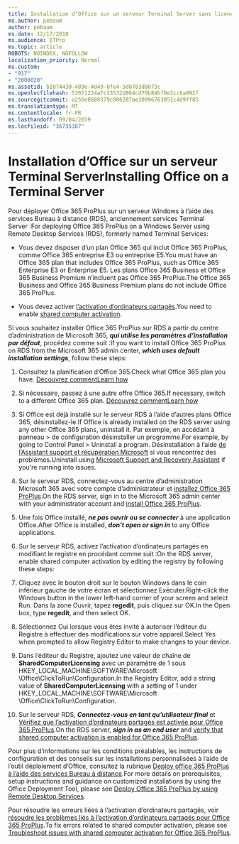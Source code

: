```yaml
---
title: Installation d’Office sur un serveur Terminal Server sans licence
ms.author: pebaum
author: pebaum
ms.date: 12/17/2018
ms.audience: ITPro
ms.topic: article
ROBOTS: NOINDEX, NOFOLLOW
localization_priority: Normal
ms.custom:
- "917"
- "2000020"
ms.assetid: b1074430-489e-4d49-bfe4-3d8783d8073c
ms.openlocfilehash: 53071224a7c33532d864cd70b84bf0e3cc6a992f
ms.sourcegitcommit: a256e8680379c006287ae30996763051c4d9ff85
ms.translationtype: MT
ms.contentlocale: fr-FR
ms.lasthandoff: 09/04/2019
ms.locfileid: "36735387"
---
```

# <a name="installing-office-on-a-terminal-server"></a><span data-ttu-id="4a397-102">Installation d’Office sur un serveur Terminal Server</span><span class="sxs-lookup"><span data-stu-id="4a397-102">Installing Office on a Terminal Server</span></span>

<span data-ttu-id="4a397-103">Pour déployer Office 365 ProPlus sur un serveur Windows à l’aide des services Bureau à distance (RDS), anciennement services Terminal Server :</span><span class="sxs-lookup"><span data-stu-id="4a397-103">For deploying Office 365 ProPlus on a Windows Server using Remote Desktop Services (RDS), formerly named Terminal Services:</span></span>
  
- <span data-ttu-id="4a397-104">Vous devez disposer d’un plan Office 365 qui inclut Office 365 ProPlus, comme Office 365 entreprise E3 ou entreprise E5.</span><span class="sxs-lookup"><span data-stu-id="4a397-104">You must have an Office 365 plan that includes Office 365 ProPlus, such as Office 365 Enterprise E3 or Enterprise E5.</span></span> <span data-ttu-id="4a397-105">Les plans Office 365 Business et Office 365 Business Premium n’incluent pas Office 365 ProPlus.</span><span class="sxs-lookup"><span data-stu-id="4a397-105">The Office 365 Business and Office 365 Business Premium plans do not include Office 365 ProPlus.</span></span>

- <span data-ttu-id="4a397-106">Vous devez activer [l’activation d’ordinateurs partagés](https://docs.microsoft.com/DeployOffice/overview-of-shared-computer-activation-for-office-365-proplus).</span><span class="sxs-lookup"><span data-stu-id="4a397-106">You need to enable [shared computer activation](https://docs.microsoft.com/DeployOffice/overview-of-shared-computer-activation-for-office-365-proplus).</span></span>

<span data-ttu-id="4a397-107">Si vous souhaitez installer Office 365 ProPlus sur RDS à partir du centre d’administration de Microsoft 365, ***qui utilise les paramètres d’installation par défaut***, procédez comme suit :</span><span class="sxs-lookup"><span data-stu-id="4a397-107">If you want to install Office 365 ProPlus on RDS from the Microsoft 365 admin center, ***which uses default installation settings***, follow these steps:</span></span>
  
1. <span data-ttu-id="4a397-108">Consultez la planification d’Office 365.</span><span class="sxs-lookup"><span data-stu-id="4a397-108">Check what Office 365 plan you have.</span></span> [<span data-ttu-id="4a397-109">Découvrez comment</span><span class="sxs-lookup"><span data-stu-id="4a397-109">Learn how</span></span>](https://docs.microsoft.com/office365/admin/admin-overview/what-subscription-do-i-have)

2. <span data-ttu-id="4a397-110">Si nécessaire, passez à une autre offre Office 365.</span><span class="sxs-lookup"><span data-stu-id="4a397-110">If necessary, switch to a different Office 365 plan.</span></span> [<span data-ttu-id="4a397-111">Découvrez comment</span><span class="sxs-lookup"><span data-stu-id="4a397-111">Learn how</span></span>](https://docs.microsoft.com/office365/admin/subscriptions-and-billing/switch-to-a-different-plan)

3. <span data-ttu-id="4a397-112">Si Office est déjà installé sur le serveur RDS à l’aide d’autres plans Office 365, désinstallez-le.</span><span class="sxs-lookup"><span data-stu-id="4a397-112">If Office is already installed on the RDS server using any other Office 365 plans, uninstall it.</span></span> <span data-ttu-id="4a397-113">Par exemple, en accédant à panneau \> de configuration désinstaller un programme.</span><span class="sxs-lookup"><span data-stu-id="4a397-113">For example, by going to Control Panel \> Uninstall a program.</span></span> <span data-ttu-id="4a397-114">Désinstallation à l’aide [de l’Assistant support et récupération Microsoft](https://aka.ms/SARA-OfficeUninstall-Alchemy) si vous rencontrez des problèmes.</span><span class="sxs-lookup"><span data-stu-id="4a397-114">Uninstall using [Microsoft Support and Recovery Assistant](https://aka.ms/SARA-OfficeUninstall-Alchemy) if you're running into issues.</span></span>

4. <span data-ttu-id="4a397-115">Sur le serveur RDS, connectez-vous au centre d’administration Microsoft 365 avec votre compte d’administrateur et [installez Office 365 ProPlus](https://portal.office.com/OLS/MySoftware.aspx).</span><span class="sxs-lookup"><span data-stu-id="4a397-115">On the RDS server, sign in to the Microsoft 365 admin center with your administrator account and [install Office 365 ProPlus](https://portal.office.com/OLS/MySoftware.aspx).</span></span>

5. <span data-ttu-id="4a397-116">Une fois Office installé, ***ne pas ouvrir ou se connecter*** à une application Office.</span><span class="sxs-lookup"><span data-stu-id="4a397-116">After Office is installed, ***don't open or sign in*** to any Office applications.</span></span>

6. <span data-ttu-id="4a397-117">Sur le serveur RDS, activez l’activation d’ordinateurs partagés en modifiant le registre en procédant comme suit :</span><span class="sxs-lookup"><span data-stu-id="4a397-117">On the RDS server, enable shared computer activation by editing the registry by following these steps:</span></span>

1. <span data-ttu-id="4a397-118">Cliquez avec le bouton droit sur le bouton Windows dans le coin inférieur gauche de votre écran et sélectionnez Exécuter.</span><span class="sxs-lookup"><span data-stu-id="4a397-118">Right-click the Windows button in the lower left-hand corner of your screen and select Run.</span></span> <span data-ttu-id="4a397-119">Dans la zone Ouvrir, tapez **regedit**, puis cliquez sur OK.</span><span class="sxs-lookup"><span data-stu-id="4a397-119">In the Open box, type **regedit**, and then select OK.</span></span>

2. <span data-ttu-id="4a397-120">Sélectionnez Oui lorsque vous êtes invité à autoriser l’éditeur du Registre à effectuer des modifications sur votre appareil.</span><span class="sxs-lookup"><span data-stu-id="4a397-120">Select Yes when prompted to allow Registry Editor to make changes to your device.</span></span>

3. <span data-ttu-id="4a397-121">Dans l’éditeur du Registre, ajoutez une valeur de chaîne de **SharedComputerLicensing** avec un paramètre de 1 sous HKEY_LOCAL_MACHINE\SOFTWARE\Microsoft \Office\ClickToRun\Configuration.</span><span class="sxs-lookup"><span data-stu-id="4a397-121">In the Registry Editor, add a string value of **SharedComputerLicensing** with a setting of 1 under HKEY_LOCAL_MACHINE\SOFTWARE\Microsoft \Office\ClickToRun\Configuration.</span></span>

7. <span data-ttu-id="4a397-122">Sur le serveur RDS, ***Connectez-vous en tant qu’utilisateur final*** et [Vérifiez que l’activation d’ordinateurs partagés est activée pour Office 365 ProPlus](https://docs.microsoft.com/DeployOffice/troubleshoot-issues-with-shared-computer-activation-for-office-365-proplus#verify-that-activation-for-office-365-proplus-succeeded).</span><span class="sxs-lookup"><span data-stu-id="4a397-122">On the RDS server, ***sign in as an end user*** and [verify that shared computer activation is enabled for Office 365 ProPlus](https://docs.microsoft.com/DeployOffice/troubleshoot-issues-with-shared-computer-activation-for-office-365-proplus#verify-that-activation-for-office-365-proplus-succeeded).</span></span>

<span data-ttu-id="4a397-123">Pour plus d’informations sur les conditions préalables, les instructions de configuration et des conseils sur les installations personnalisées à l’aide de l’outil déploiement d’Office, consultez la rubrique [Deploy office 365 ProPlus à l’aide des services Bureau à distance](https://docs.microsoft.com/DeployOffice/deploy-office-365-proplus-by-using-remote-desktop-services).</span><span class="sxs-lookup"><span data-stu-id="4a397-123">For more details on prerequisites, setup instructions and guidance on customized installations by using the Office Deployment Tool, please see [Deploy Office 365 ProPlus by using Remote Desktop Services](https://docs.microsoft.com/DeployOffice/deploy-office-365-proplus-by-using-remote-desktop-services).</span></span>
  
<span data-ttu-id="4a397-124">Pour résoudre les erreurs liées à l’activation d’ordinateurs partagés, voir [résoudre les problèmes liés à l’activation d’ordinateurs partagés pour Office 365 ProPlus](https://docs.microsoft.com/DeployOffice/troubleshoot-issues-with-shared-computer-activation-for-office-365-proplus).</span><span class="sxs-lookup"><span data-stu-id="4a397-124">To fix errors related to shared computer activation, please see [Troubleshoot issues with shared computer activation for Office 365 ProPlus](https://docs.microsoft.com/DeployOffice/troubleshoot-issues-with-shared-computer-activation-for-office-365-proplus).</span></span>
  